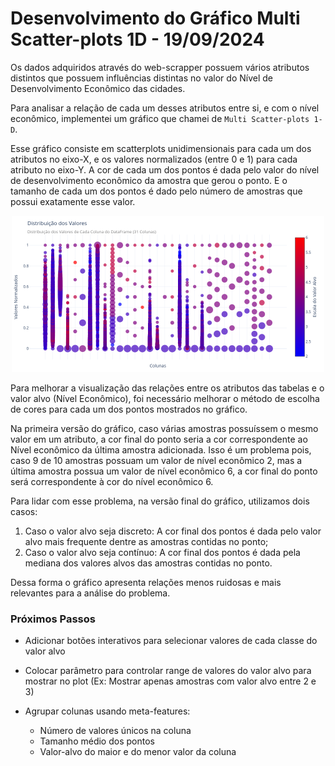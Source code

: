 # Desenvolvimento do Gráfico Multi Scatter-plots 1D - 19/09/2024

Os dados adquiridos através do web-scrapper possuem vários atributos distintos que possuem influências distintas no valor do Nível de Desenvolvimento Econômico das cidades. 

Para analisar a relação de cada um desses atributos entre si, e com o nível econômico, implementei um gráfico que chamei de `Multi Scatter-plots 1-D`. 

Esse gráfico consiste em scatterplots unidimensionais para cada um dos atributos no eixo-X, e os valores normalizados (entre 0 e 1) para cada atributo no eixo-Y. A cor de cada um dos pontos é dada pelo valor do nível de desenvolvimento econômico da amostra que gerou o ponto. E o tamanho de cada um dos pontos é dado pelo número de amostras que possui exatamente esse valor.

<p align="center">
  <img src="Images/Exemplo_MultiScatter1DPlotly2.0.png" height="250" title="Exemplo da Cidade de São Carlos na Plataforma Inteli.Gente">
</p>

Para melhorar a visualização das relações entre os atributos das tabelas e o valor alvo (Nível Econômico), foi necessário melhorar o método de escolha de cores para cada um dos pontos mostrados no gráfico.

Na primeira versão do gráfico, caso várias amostras possuíssem o mesmo valor em um atributo, a cor final do ponto seria a cor correspondente ao Nível econômico da última amostra adicionada. Isso é um problema pois, caso 9 de 10 amostras possuam um valor de nível econômico 2, mas a última amostra possua um valor de nível econômico 6, a cor final do ponto será correspondente à cor do nível econômico 6.

Para lidar com esse problema, na versão final do gráfico, utilizamos dois casos:
1. Caso o valor alvo seja discreto: A cor final dos pontos é dada pelo valor alvo mais frequente dentre as amostras contidas no ponto;
2. Caso o valor alvo seja contínuo: A cor final dos pontos é dada pela mediana dos valores alvos das amostras contidas no ponto.

Dessa forma o gráfico apresenta relações menos ruidosas e mais relevantes para a análise do problema.

### Próximos Passos
- Adicionar botões interativos para selecionar valores de cada classe do valor alvo
- Colocar parâmetro para controlar range de valores do valor alvo para mostrar no plot (Ex: Mostrar apenas amostras com valor alvo entre 2 e 3)

- Agrupar colunas usando meta-features:
	- Número de valores únicos na coluna
	- Tamanho médio dos pontos
	- Valor-alvo do maior e do menor valor da coluna